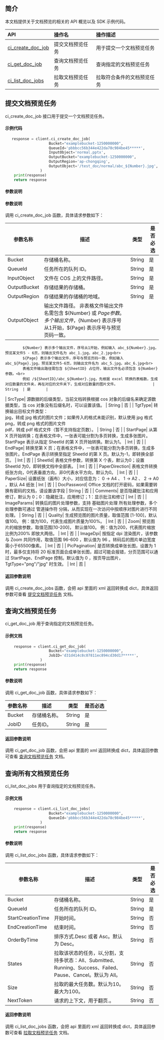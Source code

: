 
## 简介

本文档提供关于文档预览的相关的 API 概览以及 SDK 示例代码。

| API           |    操作名  |   操作描述               |
| :--------------- | :------------------ | :--------------------- |
| [ci_create_doc_job](https://cloud.tencent.com/document/product/436/54056)|   提交文档预览任务        |   用于提交一个文档预览任务   |
| [ci_get_doc_job](https://cloud.tencent.com/document/product/436/54095) |   查询文档预览任务    |查询指定的文档预览任务 |
| [ci_list_doc_jobs](https://cloud.tencent.com/document/product/436/54096)  |  拉取文档预览任务     |  拉取符合条件的文档预览任务   |



## 提交文档预览任务

ci_create_doc_job 接口用于提交一个文档预览任务。

#### 示例代码

```python
   response = client.ci_create_doc_job(
                    Bucket="examplebucket-1250000000",
                    QueueId='pbbbcc56b344e422da78c984be45*****',
                    InputObject='normal.pptx',
                    OutputBucket="examplebucket-1250000000",
                    OutputRegion='ap-chongqing',
                    OutputObject='/test_doc/normal/abc_${Number}.jpg',
                )
    print(response)
    return response 
```

#### 参数说明

#### 参数说明

调用 ci_create_doc_job 函数，具体请求参数如下：

| 参数名称  | 描述                                                         | 类型   | 是否必选 |
| --------- | ------------------------------------------------------------ | ------ | -------- |
| Bucket | 存储桶名称。                                 | String  | 是       |
| QueueId| 任务所在的队列 ID。                | String  | 是       |
| InputObject| 文件在 COS 上的文件路径。                | String  | 是       |
| OutputBucket| 存储结果的存储桶。                | String  | 是       |
| OutputRegion| 存储结果的存储桶的地域。                | String  | 是       |
| OutputObject| 输出文件路径。 非表格文件输出文件名需包含 ${Number} 或 ${Page} 参数。多个输出文件，${Number} 表示序号从1开始，${Page} 表示序号与预览页码一致。<br>
            ${Number} 表示多个输出文件，序号从1开始，例如输入 abc_${Number}.jpg，预览某文件5 - 6页，则输出文件名为 abc_1.jpg，abc_2.jpg<br>
            ${Page} 表示多个输出文件，序号与预览页码一致，例如输入 abc_${Page}.jpg，预览某文件5-6页，则输出文件名为 abc_5.jpg，abc_6.jpg<br>
            表格文件输出路径需包含 ${SheetID} 占位符，输出文件名必须包含 ${Number} 参数。<br>
            例如 /${SheetID}/abc_${Number}.jpg，先根据 excel 转换的表格数，生成对应数量的文件夹，再在对应的文件夹下，生成对应数量的图片文件。                | String  | 是       |
| SrcType|  源数据的后缀类型，当前文档转换根据 cos 对象的后缀名来确定源数据类型，当 cos 对象没有后缀名时，可以设置该值。                | String  | 否       |
| TgtType|  转换输出目标文件类型：<br>
            jpg，转成 jpg 格式的图片文件；如果传入的格式未能识别，默认使用 jpg 格式<br>
            png，转成 png 格式的图片文件<br>
            pdf，转成 pdf 格式文件（暂不支持指定页数）。                | String  | 否       |
| StartPage|  从第 X 页开始转换；在表格文件中，一张表可能分割为多页转换，生成多张图片。StartPage 表示从指定 SheetId 的第 X 页开始转换。默认为1。                | Int  | 否       |
| EndPage|  转换至第 X 页；在表格文件中，一张表可能分割为多页转换，生成多张图片。EndPage 表示转换至指定 SheetId 的第 X 页。默认为-1，即转换全部页。                | Int  | 否       |
| SheetId|  表格文件参数，转换第 X 个表，默认为0；设置 SheetId 为0，即转换文档中全部表。                | Int  | 否       |
| PaperDirection| 表格文件转换纸张方向，0代表垂直方向，非0代表水平方向，默认为0。                | Int  | 否       |
| PaperSize|  设置纸张（画布）大小，对应信息为： 0 → A4 、 1 → A2 、 2 → A0 ，默认 A4 纸张                | Int  | 否       |
| DocPassword|  Office 文档的打开密码，如果需要转换有密码的文档，请设置该字段	                | String  | 否       |
| Comments|  是否隐藏批注和应用修订，默认为 0；0：隐藏批注，应用修订；1：显示批注和修订                | Int  | 否       |
| ImageParams|   转换后的图片处理参数，支持 基础图片处理 所有处理参数，多个处理参数可通过 管道操作符 分隔，从而实现在一次访问中按顺序对图片进行不同处理。                | String  | 否       |
| Quality|  生成预览图的图片质量，取值范围 [1-100]，默认值100。 例：值为100，代表生成图片质量为100%。                | Int  | 否       |
| Zoom|   预览图片的缩放参数，取值范围[10-200]， 默认值100。 例：值为200，代表图片缩放比例为200% 即放大两倍。                | Int  | 否       |
| ImageDpi|  按指定 dpi 渲染图片，该参数与 Zoom 共同作用，取值范围 96-600 ，默认值为 96 。转码后的图片单边宽度需小于65500像素。                | Int  | 否       |
| PicPagination| 是否转换成单张长图，设置为 1 时，最多仅支持将 20 标准页面合成单张长图，超过可能会报错，分页范围可以通过 StartPage、EndPage 控制。默认值为 0 ，按页导出图片，TgtType="png"/"jpg" 时生效。                | Int  | 否       |

#### 返回参数说明

调用 ci_create_doc_jobs 函数，会把 api 里面的 xml 返回转换成 dict，具体返回参数可查看 [提交文档预览任务](https://cloud.tencent.com/document/product/436/54056) 文档。

## 查询文档预览任务

ci_get_doc_job 用于查询指定的文档预览任务。

#### 示例文档

```python
    response = client.ci_get_doc_job(
                    Bucket="examplebucket-1250000000",
                    JobID='d31d414c8c07811ec894cd30d17*****',
                )
    print(response)
    return response 
```

#### 参数说明

调用 ci_get_doc_job 函数，具体请求参数如下：

| 参数名称  | 描述                                                         | 类型   | 是否必选 |
| --------- | ------------------------------------------------------------ | ------ | -------- |
| Bucket | 存储桶名称。                                 | String  | 是       |
| JobID| 任务ID。                | String  | 是       |

#### 返回参数说明

调用 ci_get_doc_job 函数，会把 api 里面的 xml 返回转换成 dict，具体返回参数可查看 [查询文档预览任务](https://cloud.tencent.com/document/product/436/54095) 文档。



## 查询所有文档预览任务

ci_list_doc_jobs 用于查询指定的文档预览任务。

#### 示例文档

```python
    response = client.ci_list_doc_jobs(
                    Bucket="examplebucket-1250000000",
                    QueueId='pbbbcc56b344e422da78c984be45*****',
                )
    print(response)
    return response 
```

#### 参数说明

调用 ci_list_doc_jobs 函数，具体请求参数如下：

| 参数名称  | 描述                                                         | 类型   | 是否必选 |
| --------- | ------------------------------------------------------------ | ------ | -------- |
| Bucket | 存储桶名称。                                 | String  | 是       |
| QueueId| 任务所在的队列 ID。                | String  | 是       |
| StartCreationTime| 开始时间。                | String  | 否       |
| EndCreationTime| 结束时间。                | String  | 否       |
| OrderByTime| 排序方式.Desc 或者 Asc。默认为 Desc。                | String  | 否       |
| States| 拉取该状态的任务，以,分割，支持多状态：All、Submitted、Running、Success、Failed、Pause、Cancel。默认为 All。                | String  | 否       |
| Size| 	拉取的最大任务数。默认为10。最大为100。                | String  | 否       |
| NextToken| 请求的上下文，用于翻页.。                | String  | 否       |

#### 返回参数说明

调用 ci_list_doc_jobs 函数，会把 api 里面的 xml 返回转换成 dict，具体返回参数可查看 [拉取文档预览任务](https://cloud.tencent.com/document/product/436/54096) 文档。
